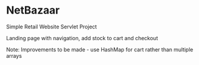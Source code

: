 # NetBazaar
Simple Retail Website Servlet Project

Landing page with navigation, add stock to cart and checkout

Note: Improvements to be made - use HashMap for cart rather than multiple arrays
